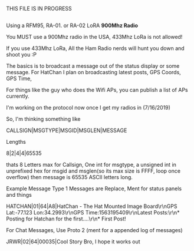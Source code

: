 THIS FILE IS IN PROGRESS
##

Using a RFM95, RA-01. or RA-02 LoRA <strong>900Mhz Radio</strong>

You MUST use a 900Mhz radio in the USA, 433Mhz LoRa is not allowed!

If you use 433Mhz LoRa, All the Ham Radio nerds will hunt you down and shoot you :P

The basics is to broadcast a message out of the status display or some message. For HatChan I plan on broadcasting latest posts, GPS Coords, GPS Time, 

For things like the guy who does the Wifi APs, you can publish a list of APs currently.

I'm working on the protocol now once I get my radios in (7/16/2019)


So, I'm thinking something like

CALLSIGN|MSGTYPE|MSGID|MSGLEN|MESSAGE

Lengths

8|2|4|4|65535

thats 8 Letters max for Callsign, One int for msgtype, a unsigned int in unprefixed hex for msgid and msglen(so its max size is FFFF, loop once overflow) then message is 65535 ASCII letters long.

Example Message
Type 1 Messages are Replace, Ment for status panels and things

HATCHAN|01|64|A8|HatChan - The Hat Mounted Image Board\r\nGPS Lat:-77.123 Lon:34.2993\r\nGPS Time:1563195409\r\nLatest Posts:\r\n* Posting for Hatchan for the first....\r\n* First Post!

For Chat Messages, Use Proto 2 (ment for a appended log of messages)

JRWR|02|64|00035|Cool Story Bro, I hope it works out
